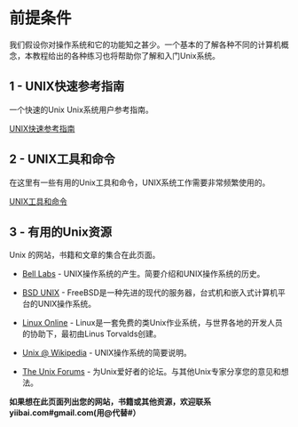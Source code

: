 # 前提条件

我们假设你对操作系统和它的功能知之甚少。一个基本的了解各种不同的计算机概念，本教程给出的各种练习也将帮助你了解和入门Unix系统。

## 1 - UNIX快速参考指南

一个快速的Unix Unix系统用户参考指南。

[UNIX快速参考指南](http://www.yiibai.com/unix/unix-quick-guide.htm)

## 2 - UNIX工具和命令

在这里有一些有用的Unix工具和命令，UNIX系统工作需要非常频繁使用的。

[UNIX工具和命令](http://www.yiibai.com/unix/unix-useful-commands.htm)

## 3 - 有用的Unix资源

Unix 的网站，书籍和文章的集合在此页面。

*   [Bell Labs](http://www.bell-labs.com/history/unix/) - UNIX操作系统的产生。简要介绍和UNIX操作系统的历史。

*   [BSD UNIX](http://www.freebsd.org/) - FreeBSD是一种先进的现代的服务器，台式机和嵌入式计算机平台的UNIX操作系统。

*   [Linux Online](http://www.linux.org/) - Linux是一套免费的类Unix作业系统，与世界各地的开发人员的协助下，最初由Linus Torvalds创建。

*   [Unix @ Wikipedia](http://en.wikipedia.org/wiki/Unix) - UNIX操作系统的简要说明。

*   [The Unix Forums](http://www.unix.com/) - 为Unix爱好者的论坛。与其他Unix专家分享您的意见和想法。

**如果想在此页面列出您的网站，书籍或其他资源，欢迎联系 yiibai.com#gmail.com(用@代替#）** 